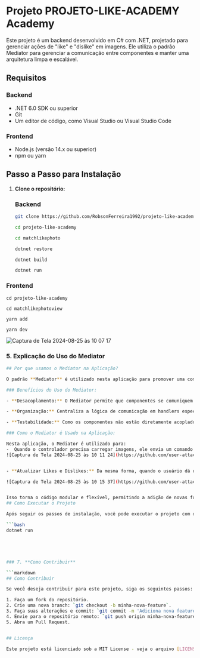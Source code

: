 # Projeto PROJETO-LIKE-ACADEMY Academy

Este projeto é um backend desenvolvido em C# com .NET, projetado para gerenciar ações de "like" e "dislike" em imagens. Ele utiliza o padrão Mediator para gerenciar a comunicação entre componentes e manter uma arquitetura limpa e escalável.


## Requisitos

### Backend
- .NET 6.0 SDK ou superior
- Git
- Um editor de código, como Visual Studio ou Visual Studio Code

### Frontend
- Node.js (versão 14.x ou superior)
- npm ou yarn


## Passo a Passo para Instalação 

1. **Clone o repositório:**

    ### Backend

   ```bash
   git clone https://github.com/RobsonFerreira1992/projeto-like-academy.git

   cd projeto-like-academy

   cd matchlikephoto

   dotnet restore

   dotnet build

   dotnet run

### Frontend
    cd projeto-like-academy

    cd matchlikephotoview

    yarn add

    yarn dev

![Captura de Tela 2024-08-25 às 10 07 17](https://github.com/user-attachments/assets/69351e8e-c9f3-40d8-bfa1-e2dbb520f085)


 ### 5. Explicação do Uso do Mediator

```bash
## Por que usamos o Mediator na Aplicação?

O padrão **Mediator** é utilizado nesta aplicação para promover uma comunicação desacoplada entre diferentes partes do sistema, como controladores, handlers e serviços. Em um sistema sem Mediator, o código pode se tornar complexo e difícil de manter, pois diferentes partes do sistema se comunicam diretamente umas com as outras.

### Benefícios do Uso do Mediator:

- **Desacoplamento:** O Mediator permite que componentes se comuniquem sem depender diretamente uns dos outros. Isso facilita a manutenção e evolução da aplicação, pois as mudanças em um componente não afetam diretamente outros componentes.

- **Organização:** Centraliza a lógica de comunicação em handlers específicos, o que torna o código mais organizado e fácil de entender.

- **Testabilidade:** Como os componentes não estão diretamente acoplados, é mais fácil criar testes unitários para eles, simulando diferentes cenários de comunicação.

### Como o Mediator é Usado na Aplicação:

Nesta aplicação, o Mediator é utilizado para:
-  Quando o controlador precisa carregar imagens, ele envia um comando ao Mediator, que delega essa responsabilidade a um handler específico.
![Captura de Tela 2024-08-25 às 10 11 24](https://github.com/user-attachments/assets/31d8793b-d43e-4591-a455-9150c061ec64)


- **Atualizar Likes e Dislikes:** Da mesma forma, quando o usuário dá um like ou dislike em uma imagem, um comando é enviado ao Mediator, que atualiza o estado da imagem através de um handler.

![Captura de Tela 2024-08-25 às 10 15 37](https://github.com/user-attachments/assets/8ded2274-9e9a-413c-9290-b2faf6af464a)


Isso torna o código modular e flexível, permitindo a adição de novas funcionalidades com impacto mínimo no restante do sistema.
## Como Executar o Projeto

Após seguir os passos de instalação, você pode executar o projeto com o comando:

```bash
dotnet run





### 7. **Como Contribuir**

```markdown
## Como Contribuir

Se você deseja contribuir para este projeto, siga os seguintes passos:

1. Faça um fork do repositório.
2. Crie uma nova branch: `git checkout -b minha-nova-feature`.
3. Faça suas alterações e commit: `git commit -m 'Adiciona nova feature'`.
4. Envie para o repositório remoto: `git push origin minha-nova-feature`.
5. Abra um Pull Request.


## Licença

Este projeto está licenciado sob a MIT License - veja o arquivo [LICENSE](LICENSE) para mais detalhes.
